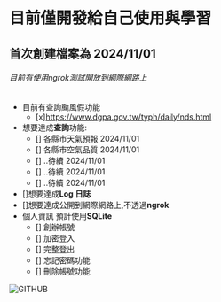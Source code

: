 # **目前僅開發給自己使用與學習**

## 首次創建檔案為 2024/11/01

###### 目前有使用ngrok測試開放到網際網路上

* 目前有查詢颱風假功能 
    * [x]https://www.dgpa.gov.tw/typh/daily/nds.html
* 想要達成**查詢**功能:
    * [] 各縣市天氣預報 2024/11/01
    * [] 各縣市空氣品質 2024/11/01
    * [] ..待續 2024/11/01
    * [] ..待續 2024/11/01
    * [] ..待續 2024/11/01
* []想要達成**Log 日誌**
* []想要達成公開到網際網路上,不透過**ngrok**
* 個人資訊 預計使用**SQLite**
    * [] 創辦帳號
    * [] 加密登入
    * [] 完整登出
    * [] 忘記密碼功能
    * [] 刪除帳號功能



![GITHUB]( https://megapx-assets.dcard.tw/images/7e898349-582c-481d-88bd-7a98370be5cd/full.jpeg "我就爛")
